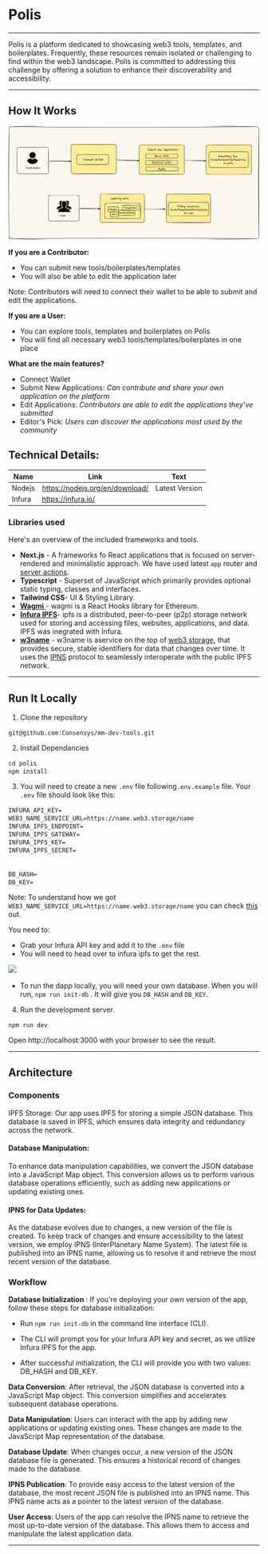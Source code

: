 # Polis

---

Polis is a platform dedicated to showcasing web3 tools, templates, and boilerplates. Frequently, these resources remain isolated or challenging to find within the web3 landscape. Polis is committed to addressing this challenge by offering a solution to enhance their discoverability and accessibility.

---

## How It Works

![polis](./public/polis.png)

**If you are a Contributor:**

- You can submit new tools/boilerplates/templates
- You will also be able to edit the application later

Note: Contributors will need to connect their wallet to be able to submit and edit the applications.

**If you are a User:**

- You can explore tools, templates and boilerplates on Polis
- You will find all necessary web3 tools/templates/boilerplates in one place

**What are the main features?**

- Connect Wallet
- Submit New Applications: _Can contribute and share your own application on the platform_
- Edit Applications: _Contributors are able to edit the applications they've submitted_
- Editor's Pick: _Users can discover the applications most used by the community_

## Technical Details:

| Name   | Link                            | Text           |
| ------ | ------------------------------- | -------------- |
| Nodejs | https://nodejs.org/en/download/ | Latest Version |
| Infura | https://infura.io/              |                |

### **Libraries used**

Here's an overview of the included frameworks and tools.

- **Next.js** - A frameworks fo React applications that is focused on server-rendered and minimalistic approach.
  We have used latest `app` router and [server actions](https://nextjs.org/docs/app/building-your-application/data-fetching/server-actions).
- **Typescript** - Superset of JavaScript which primarily provides optional static typing, classes and interfaces.
- **Tailwind CSS**- UI & Styling Library.
- [**Wagmi** ](https://wagmi.sh/)- wagmi is a React Hooks library for Ethereum.
- **[Infura IPFS](https://docs.infura.io/networks/ipfs)**- ipfs is a distributed, peer-to-peer (p2p) storage network used for storing and accessing files, websites, applications, and data. IPFS was inegrated with Infura.
- [**w3name**](https://web3.storage/docs/how-tos/w3name/) - w3name is aservice on the top of [web3 storage](https://web3.storage/), that provides secure, stable identifiers for data that changes over time. It uses the [IPNS](https://docs.ipfs.tech/concepts/ipns/) protocol to seamlessly interoperate with the public IPFS network.

---

## Run It Locally

1. Clone the repository

```
git@github.com:Consensys/mm-dev-tools.git
```

2. Install Dependancies

```
cd polis
npm install
```

3. You will need to create a new `.env` file following`.env.example` file. Your `.env` file should look like this:

```
INFURA_API_KEY=
WEB3_NAME_SERVICE_URL=https://name.web3.storage/name
INFURA_IPFS_ENDPOINT=
INFURA_IPFS_GATEWAY=
INFURA_IPFS_KEY=
INFURA_IPFS_SECRET=


DB_HASH=
DB_KEY=
```

Note: To understand how we got `WEB3_NAME_SERVICE_URL=https://name.web3.storage/name` you can check [this](https://web3.storage/docs/reference/w3name-http-api/) out.

You need to:

- Grab your Infura API key and add it to the `.env` file
- You will need to head over to infura ipfs to get the rest.

![](https://hackmd.io/_uploads/SyHjBoqh2.png)

- To run the dapp locally, you will need your own database. When you will run, `npm run init-db` . It will give you `DB_HASH` and `DB_KEY`.

4. Run the development server.

```
npm run dev
```

Open http://localhost:3000 with your browser to see the result.

---

## Architecture

### Components

IPFS Storage: Our app uses IPFS for storing a simple JSON database. This database is saved in IPFS, which ensures data integrity and redundancy across the network.

#### Database Manipulation:

To enhance data manipulation capabilities, we convert the JSON database into a JavaScript Map object. This conversion allows us to perform various database operations efficiently, such as adding new applications or updating existing ones.

#### IPNS for Data Updates:

As the database evolves due to changes, a new version of the file is created. To keep track of changes and ensure accessibility to the latest version, we employ IPNS (InterPlanetary Name System). The latest file is published into an IPNS name, allowing us to resolve it and retrieve the most recent version of the database.

### Workflow

**Database Initialization** : If you're deploying your own version of the app, follow these steps for database initialization:

- Run `npm run init-db` in the command line interface (CLI).

- The CLI will prompt you for your Infura API key and secret, as we utilize Infura IPFS for the app.

- After successful initialization, the CLI will provide you with two values: DB_HASH and DB_KEY.

**Data Conversion**: After retrieval, the JSON database is converted into a JavaScript Map object. This conversion simplifies and accelerates subsequent database operations.

**Data Manipulation**: Users can interact with the app by adding new applications or updating existing ones. These changes are made to the JavaScript Map representation of the database.

**Database Update**: When changes occur, a new version of the JSON database file is generated. This ensures a historical record of changes made to the database.

**IPNS Publication**: To provide easy access to the latest version of the database, the most recent JSON file is published into an IPNS name. This IPNS name acts as a pointer to the latest version of the database.

**User Access**: Users of the app can resolve the IPNS name to retrieve the most up-to-date version of the database. This allows them to access and manipulate the latest application data.

---
